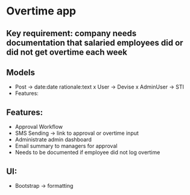 # Overtime app


## Key requirement: company needs documentation that salaried employees did or did not get overtime each week

## Models

- Post -> date:date rationale:text
x User -> Devise
x AdminUser -> STI
- Features:

## Features:

- Approval Workflow
- SMS Sending -> link to approval or overtime input
- Administrate admin dashboard
- Email summary to managers for approval
- Needs to be documented if employee did not log overtime

## UI:

- Bootstrap -> formatting
